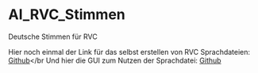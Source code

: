# AI_RVC_Stimmen
Deutsche Stimmen für RVC

Hier noch einmal der Link für das selbst erstellen von RVC Sprachdateien: [Github](https://github.com/RVC-Project/Retrieval-based-Voice-Conversion-WebUI)</br
Und hier die GUI zum Nutzen der Sprachdatei: [Github](https://github.com/Tiger14n/RVC-GUI)


